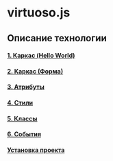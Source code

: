 # virtuoso.js

## Описание технологии

#### [1. Каркас (Hello World)](https://github.com/DmitryKosmich/virtuoso.js/wiki/1.-%D0%9A%D0%B0%D1%80%D0%BA%D0%B0%D1%81-(Hello-World))
#### [2. Каркас (Форма)](https://github.com/DmitryKosmich/virtuoso.js/wiki/2.-%D0%9A%D0%B0%D1%80%D0%BA%D0%B0%D1%81-(%D0%A4%D0%BE%D1%80%D0%BC%D0%B0))
#### [3. Атрибуты](https://github.com/DmitryKosmich/virtuoso.js/wiki/3.-%D0%90%D1%82%D1%80%D0%B8%D0%B1%D1%83%D1%82%D1%8B)
#### [4. Стили](https://github.com/DmitryKosmich/virtuoso.js/wiki/4.-%D0%A1%D1%82%D0%B8%D0%BB%D0%B8)
#### [5. Классы](https://github.com/DmitryKosmich/virtuoso.js/wiki/5.-%D0%9A%D0%BB%D0%B0%D1%81%D1%81%D1%8B)
#### [6. События](https://github.com/DmitryKosmich/virtuoso.js/wiki/6.-%D0%A1%D0%BE%D0%B1%D1%8B%D1%82%D0%B8%D1%8F)

#### [Установка проекта](https://github.com/DmitryKosmich/virtuoso.js/wiki/%D0%A3%D1%81%D1%82%D0%B0%D0%BD%D0%BE%D0%B2%D0%BA%D0%B0-%D0%BF%D1%80%D0%BE%D0%B5%D0%BA%D1%82%D0%B0)
